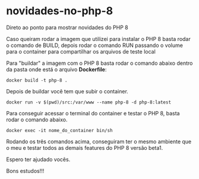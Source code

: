 # novidades-no-php-8
Direto ao ponto para mostrar novidades do PHP 8

Caso queiram rodar a imagem que utilizei para instalar o PHP 8 basta rodar o comando de BUILD, depois rodar o comando RUN passando o volume para o container para compartilhar os arquivos de teste local

Para "buildar" a imagem com o PHP 8 basta rodar o comando abaixo dentro da pasta onde está o arquivo **Dockerfile**:

```
docker build -t php-8 .
```

Depois de buildar você tem que subir o container.

```
docker run -v $(pwd)/src:/var/www --name php-8 -d php-8:latest
```

Para conseguir acessar o terminal do container e testar o PHP 8, basta rodar o comando abaixo.

```
docker exec -it nome_do_container bin/sh
```

Rodando os três comandos acima, conseguiram ter o mesmo ambiente que o meu e testar todos as demais features do PHP 8 versão beta1.

Espero ter ajudado vocês.

Bons estudos!!!
